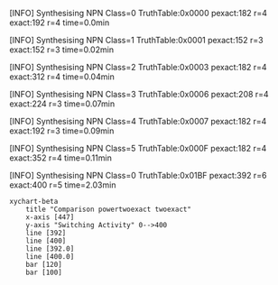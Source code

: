 [INFO] Synthesising NPN Class=0 TruthTable:0x0000 pexact:182 r=4 exact:192 r=4 time=0.0min 

[INFO] Synthesising NPN Class=1 TruthTable:0x0001 pexact:152 r=3 exact:152 r=3 time=0.02min 

[INFO] Synthesising NPN Class=2 TruthTable:0x0003 pexact:182 r=4 exact:312 r=4 time=0.04min 

[INFO] Synthesising NPN Class=3 TruthTable:0x0006 pexact:208 r=4 exact:224 r=3 time=0.07min 

[INFO] Synthesising NPN Class=4 TruthTable:0x0007 pexact:182 r=4 exact:192 r=3 time=0.09min 

[INFO] Synthesising NPN Class=5 TruthTable:0x000F pexact:182 r=4 exact:352 r=4 time=0.11min 

[INFO] Synthesising NPN Class=0 TruthTable:0x01BF pexact:392 r=6 exact:400 r=5 time=2.03min 

```mermaid
xychart-beta
    title "Comparison powertwoexact twoexact"
    x-axis [447]
    y-axis "Switching Activity" 0-->400
    line [392]
    line [400]
    line [392.0]
    line [400.0]
    bar [120]
    bar [100]
```

